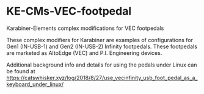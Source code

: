 # KE-CMs-VEC-footpedal
Karabiner-Elements complex modifications for VEC footpedals

These complex modifiers for Karabiner are examples of configurations for Gen1 (IN-USB-1) and Gen2 (IN-USB-2) Infinity footpedals. These footpedals are marketed as AltoEdge (VEC) and P.I. Engineering devices.

Additional background info and details for using the pedals under Linux can be found at https://catswhisker.xyz/log/2018/8/27/use_vecinfinity_usb_foot_pedal_as_a_keyboard_under_linux/
